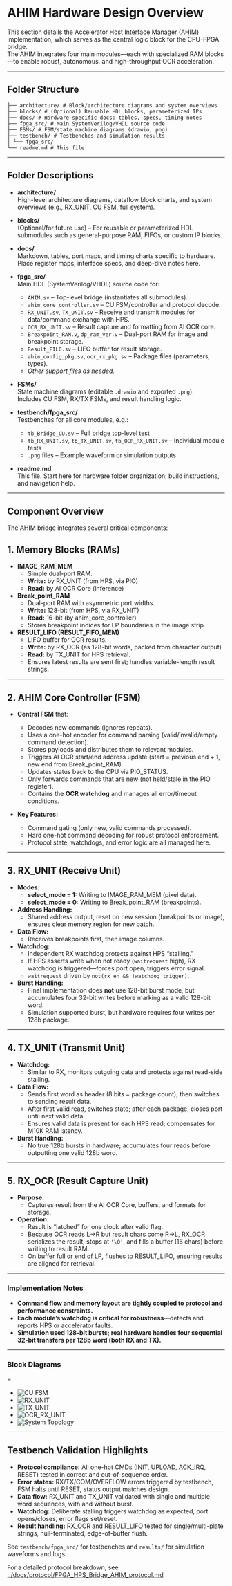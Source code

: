 # AHIM Hardware Design Overview

This section details the Accelerator Host Interface Manager (AHIM) implementation, which serves as the central logic block for the CPU-FPGA bridge.  
The AHIM integrates four main modules—each with specialized RAM blocks—to enable robust, autonomous, and high-throughput OCR acceleration.

---


## Folder Structure

```
├── architecture/ # Block/architecture diagrams and system overviews
├── blocks/ # (Optional) Reusable HDL blocks, parameterized IPs
├── docs/ # Hardware-specific docs: tables, specs, timing notes
├── fpga_src/ # Main SystemVerilog/VHDL source code
├── FSMs/ # FSM/state machine diagrams (drawio, png)
├── testbench/ # Testbenches and simulation results
│ └── fpga_src/
└── readme.md # This file
```

---

## Folder Descriptions

- **architecture/**  
  High-level architecture diagrams, dataflow block charts, and system overviews (e.g., RX_UNIT, CU FSM, full system).

- **blocks/**  
  (Optional/for future use) – For reusable or parameterized HDL submodules such as general-purpose RAM, FIFOs, or custom IP blocks.

- **docs/**  
  Markdown, tables, port maps, and timing charts specific to hardware. Place register maps, interface specs, and deep-dive notes here.

- **fpga_src/**  
  Main HDL (SystemVerilog/VHDL) source code for:
    - `AHIM.sv` – Top-level bridge (instantiates all submodules).
    - `ahim_core_controller.sv` – CU FSM/controller and protocol decode.
    - `RX_UNIT.sv`, `TX_UNIT.sv` – Receive and transmit modules for data/command exchange with HPS.
    - `OCR_RX_UNIT.sv` – Result capture and formatting from AI OCR core.
    - `Breakpoint_RAM.v`, `dp_ram_ver.v` – Dual-port RAM for image and breakpoint storage.
    - `Result_FILO.sv` – LIFO buffer for result storage.
    - `ahim_config_pkg.sv`, `ocr_rx_pkg.sv` – Package files (parameters, types).
    - *Other support files as needed.*

- **FSMs/**  
  State machine diagrams (editable `.drawio` and exported `.png`).  
  Includes CU FSM, RX/TX FSMs, and result handling logic.

- **testbench/fpga_src/**  
  Testbenches for all core modules, e.g.:
    - `tb_Bridge_CU.sv` – Full bridge top-level test
    - `tb_RX_UNIT.sv`, `tb_TX_UNIT.sv`, `tb_OCR_RX_UNIT.sv` – Individual module tests
    - `.png` files – Example waveform or simulation outputs

- **readme.md**  
  This file. Start here for hardware folder organization, build instructions, and navigation help.

---

## Component Overview

The AHIM bridge integrates several critical components:


## 1. Memory Blocks (RAMs)

- **IMAGE_RAM_MEM**  
  - Simple dual-port RAM.
  - **Write:** by RX_UNIT (from HPS, via PIO)  
  - **Read:** by AI OCR Core (inference)
- **Break_point_RAM**  
  - Dual-port RAM with asymmetric port widths.  
  - **Write:** 128-bit (from HPS, via RX_UNIT)  
  - **Read:** 16-bit (by ahim_core_controller)  
  - Stores breakpoint indices for LP boundaries in the image strip.
- **RESULT_LIFO (RESULT_FIFO_MEM)**  
  - LIFO buffer for OCR results.  
  - **Write:** by RX_OCR (as 128-bit words, packed from character output)  
  - **Read:** by TX_UNIT for HPS retrieval.  
  - Ensures latest results are sent first; handles variable-length result strings.

---

## 2. AHIM Core Controller (FSM)

- **Central FSM** that:
    - Decodes new commands (ignores repeats).
    - Uses a one-hot encoder for command parsing (valid/invalid/empty command detection).
    - Stores payloads and distributes them to relevant modules.
    - Triggers AI OCR start/end address update (start = previous end + 1, new end from Break_point_RAM).
    - Updates status back to the CPU via PIO_STATUS.
    - Only forwards commands that are new (not held/stale in the PIO register).
    - Contains the **OCR watchdog** and manages all error/timeout conditions.

- **Key Features:**
    - Command gating (only new, valid commands processed).
    - Hard one-hot command decoding for robust protocol enforcement.
    - Protocol state, watchdogs, and error logic are all managed here.

---

## 3. RX_UNIT (Receive Unit)

- **Modes:**
    - **select_mode = 1:** Writing to IMAGE_RAM_MEM (pixel data).
    - **select_mode = 0:** Writing to Break_point_RAM (breakpoints).
- **Address Handling:**  
    - Shared address output, reset on new session (breakpoints or image), ensures clear memory region for new batch.
- **Data Flow:**  
    - Receives breakpoints first, then image columns.
- **Watchdog:**  
    - Independent RX watchdog protects against HPS “stalling.”
    - If HPS asserts write when not ready (`waitrequest` high), RX watchdog is triggered—forces port open, triggers error signal.
    - `waitrequest` driven by `not(rx_en && !watchdog_trigger)`.
- **Burst Handling:**  
    - Final implementation does **not** use 128-bit burst mode, but accumulates four 32-bit writes before marking as a valid 128-bit word.
    - Simulation supported burst, but hardware requires four writes per 128b package.

---

## 4. TX_UNIT (Transmit Unit)

- **Watchdog:**  
    - Similar to RX, monitors outgoing data and protects against read-side stalling.
- **Data Flow:**  
    - Sends first word as header (8 bits = package count), then switches to sending result data.
    - After first valid read, switches state; after each package, closes port until next valid data.
    - Ensures valid data is present for each HPS read; compensates for M10K RAM latency.
- **Burst Handling:**  
    - No true 128b bursts in hardware; accumulates four reads before outputting one valid 128b word.

---

## 5. RX_OCR (Result Capture Unit)

- **Purpose:**  
    - Captures result from the AI OCR Core, buffers, and formats for storage.
- **Operation:**  
    - Result is “latched” for one clock after valid flag.
    - Because OCR reads L→R but result chars come R→L, RX_OCR serializes the result, stops at `'\0'`, and fills a buffer (16 chars) before writing to result RAM.
    - On buffer full or end of LP, flushes to RESULT_LIFO, ensuring results are aligned for retrieval.

---

### Implementation Notes

- **Command flow and memory layout are tightly coupled to protocol and performance constraints.**
- **Each module’s watchdog is critical for robustness**—detects and reports HPS or accelerator faults.
- **Simulation used 128-bit bursts; real hardware handles four sequential 32-bit transfers per 128b word (both RX and TX).**

---

### Block Diagrams
=
- ![CU FSM](FSMs/CU_FSM.drawio.png)
- ![RX_UNIT](hblocks/RX_UNIT.drawio.png)
- ![TX_UNIT](blocks/TX_UNIT.drawio.png)
- ![OCR_RX_UNIT](blocks/OCR_RX_UNIT.drawio.png)
- ![System Topology](architecture/Bridge_high_level.drawio.png)




---

## Testbench Validation Highlights

- **Protocol compliance:** All one-hot CMDs (INIT, UPLOAD, ACK_IRQ, RESET) tested in correct and out-of-sequence order.
- **Error states:** RX/TX/COM/OVERFLOW errors triggered by testbench, FSM halts until RESET, status output matches design.
- **Data flow:** RX_UNIT and TX_UNIT validated with single and multiple word sequences, with and without burst.
- **Watchdog:** Deliberate stalling triggers watchdog as expected, port opens/closes, error flags set/reset.
- **Result handling:** RX_OCR and RESULT_LIFO tested for single/multi-plate strings, null-terminated, edge-of-buffer flush.

See `testbench/fpga_src/` for testbenches and `results/` for simulation waveforms and logs.


For a detailed protocol breakdown, see [../docs/protocol/FPGA_HPS_Bridge_AHIM_protocol.md](../docs/protocol/FPGA_HPS_Bridge_AHIM_protocol.md)
